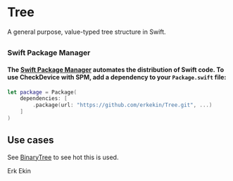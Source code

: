 # Tree

A general purpose, value-typed tree structure in Swift.

##
### Swift Package Manager
#### The [Swift Package Manager](https://swift.org/package-manager/) automates the distribution of Swift code. To use CheckDevice with SPM, add a dependency to your `Package.swift` file: 


```swift
let package = Package(
    dependencies: [
        .package(url: "https://github.com/erkekin/Tree.git", ...)
    ]
)
```
## Use cases
See [BinaryTree](https://github.com/erkekin/BinaryTree) to see hot this is used.

Erk Ekin


